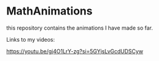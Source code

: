 # MathAnimations
this repository contains the animations I have made so far.

Links to my videos:

https://youtu.be/gj4O1LrY-zg?si=5GYjsLvGcdUDSCyw
